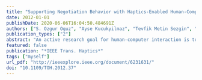 ```yaml
---
title: "Supporting Negotiation Behavior with Haptics-Enabled Human-Computer Interfaces"
date: 2012-01-01
publishDate: 2020-06-06T16:04:50.484691Z
authors: ["S. Ozgur Oguz", "Ayse Kucukyilmaz", "Tevfik Metin Sezgin", "Cagatay Basdogan"]
publication_types: ["2"]
abstract: "An active research goal for human-computer interaction is to allow humans to communicate with computers in an intuitive and natural fashion, especially in real-life interaction scenarios. One approach that has been advocated to achieve this has been to build computer systems with human-like qualities and capabilities. In this paper, we present insight on how human-computer interaction can be enriched by employing the computers with behavioral patterns that naturally appear in human-human negotiation scenarios. For this purpose, we introduce a two-party negotiation game specifically built for studying the effectiveness of haptic and audio-visual cues in conveying negotiation related behaviors. The game is centered around a real-time continuous two-party negotiation scenario based on the existing game-theory and negotiation literature. During the game, humans are confronted with a computer opponent, which can display different behaviors, such as concession, competition, and negotiation. Through a user study, we show that the behaviors that are associated with human negotiation can be incorporated into human-computer interaction, and the addition of haptic cues provides a statistically significant increase in the human-recognition accuracy of machine-displayed behaviors. In addition to aspects of conveying these negotiation-related behaviors, we also focus on and report game-theoretical aspects of the overall interaction experience. In particular, we show that, as reported in the game-theory literature, certain negotiation strategies such as tit-for-tat may generate maximum combined utility for the negotiating parties, providing an excellent balance between the energy spent by the user and the combined utility of the negotiating parties."
featured: false
publication: "*IEEE Trans. Haptics*"
tags: ["myself"]
url_pdf: "http://ieeexplore.ieee.org/document/6231631/"
doi: "10.1109/TOH.2012.37"
---
```


